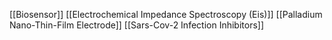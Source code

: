 [[Biosensor]]
[[Electrochemical Impedance Spectroscopy (Eis)]]
[[Palladium Nano-Thin-Film Electrode]]
[[Sars-Cov-2 Infection Inhibitors]]
